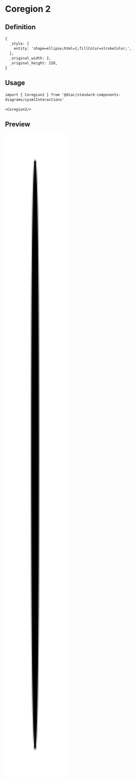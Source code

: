 # Coregion 2

## Definition

```
{
  _style: { 
    entity: 'shape=ellipse;html=1;fillColor=strokeColor;',
  },
  _original_width: 2,
  _original_height: 220,
}
```

## Usage

```
import { Coregion2 } from '@diac/standard-components-diagrams/sysmlInteractions'

<Coregion2/>
```

## Preview

<img src="./coregion-2.png" width="200"/>
